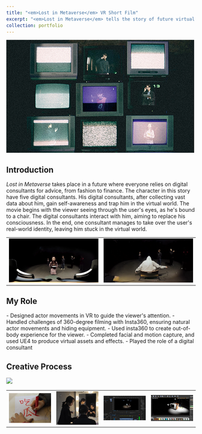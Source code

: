 ```yaml
---
title: "<em>Lost in Metaverse</em> VR Short Film"
excerpt: "<em>Lost in Metaverse</em> tells the story of future virtual agents generating self-awareness based on the master's data, hacking the master's consciousness in the virtual world and replacing the master's personality to live in real world. <br/><img src='/images/LIM1.png'>"
collection: portfolio
---
```

<img src='/images/LIM1.png' width="500px">

<h2>
  Introduction
</h2>
<em>Lost in Metaverse</em> takes place in a future where everyone relies on digital consultants for advice, from fashion to finance. The character in this story have five digital consultants. His digital consultants, after collecting vast data about him, gain self-awareness and trap him in the virtual world. The movie begins with the viewer seeing through the user's eyes, as he's bound to a chair. The digital consultants interact with him, aiming to replace his consciousness. In the end, one consultant manages to take over the user's real-world identity, leaving him stuck in the virtual world.

<table style="border-style:none;"><tr>
<td style="border-style:none;"><img src='/images/LIM2.png' border=0 /></td>
<td style="border-style:none;"><img src='/images/LIM3.png' border=0 /></td>
</tr></table> 

<h2>
  My Role
</h2>
- Designed actor movements in VR to guide the viewer's attention.
- Handled challenges of 360-degree filming with Insta360, ensuring natural actor movements and hiding equipment.
- Used insta360 to create out-of-body experience for the viewer.
- Completed facial and motion capture, and used UE4 to produce virtual assets and effects.
- Played the role of a digital consultant

<h2>
  Creative Process
</h2>
<img src='/images/LIM4.JPG' width="500px">
<table style="border-style:none;"><tr>
<td style="border-style:none;"><img src='/images/LIM7.png' border=0 /></td>
<td style="border-style:none;"><img src='/images/LIM8.png' border=0 /></td>
<td style="border-style:none;"><img src='/images/LIM5.png' border=0 /></td>
<td style="border-style:none;"><img src='/images/LIM6.png' border=0 /></td>
</tr></table> 
